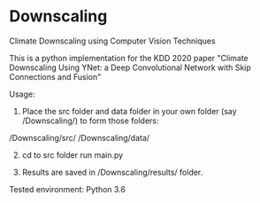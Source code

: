 # Downscaling
Climate Downscaling using Computer Vision Techniques


This is a python implementation for the KDD 2020 paper "Climate Downscaling Using YNet: a Deep Convolutional Network with Skip Connections and Fusion"

Usage:
1. Place the src folder and data folder in your own folder (say /Downscaling/) to form those folders:

/Downscaling/src/
/Downscaling/data/

2. cd to src folder run main.py

3. Results are saved in /Downscaling/results/ folder.


Tested environment:
Python 3.6
